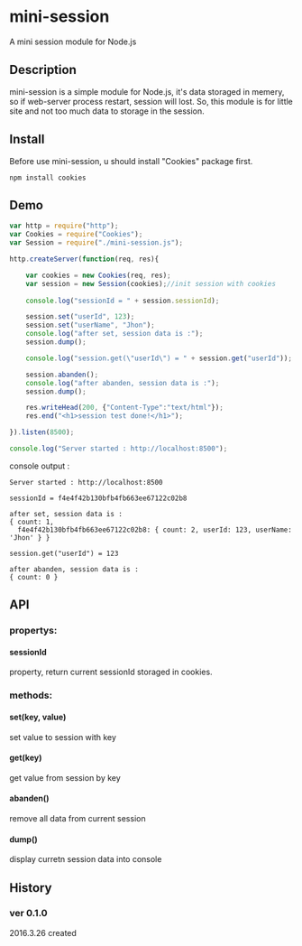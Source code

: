 # mini-session
A mini session module for Node.js

## Description
mini-session is a simple module for Node.js, it's data storaged in memery, so if web-server process restart, session will lost. So, this module is for little site and not too much data to storage in the session.

## Install
Before use mini-session, u should install "Cookies" package first.

    npm install cookies

## Demo
````javascript
var http = require("http");
var Cookies = require("Cookies");
var Session = require("./mini-session.js");

http.createServer(function(req, res){

	var cookies = new Cookies(req, res);
	var session = new Session(cookies);//init session with cookies
	
	console.log("sessionId = " + session.sessionId);

	session.set("userId", 123);
	session.set("userName", "Jhon");
	console.log("after set, session data is :");
	session.dump();

	console.log("session.get(\"userId\") = " + session.get("userId"));

	session.abanden();
	console.log("after abanden, session data is :");
	session.dump();

	res.writeHead(200, {"Content-Type":"text/html"});
	res.end("<h1>session test done!</h1>");

}).listen(8500);

console.log("Server started : http://localhost:8500");
````

console output :

    Server started : http://localhost:8500
    
    sessionId = f4e4f42b130bfb4fb663ee67122c02b8
    
    after set, session data is :
    { count: 1,
      f4e4f42b130bfb4fb663ee67122c02b8: { count: 2, userId: 123, userName: 'Jhon' } }
    
    session.get("userId") = 123
    
    after abanden, session data is :
    { count: 0 }

## API
### propertys:
#### sessionId
property, return current sessionId storaged in cookies.
### methods:
#### set(key, value)
set value to session with key
#### get(key)
get value from session by key
#### abanden()
remove all data from current session
#### dump()
display curretn session data into console

## History
### ver 0.1.0
2016.3.26
created
